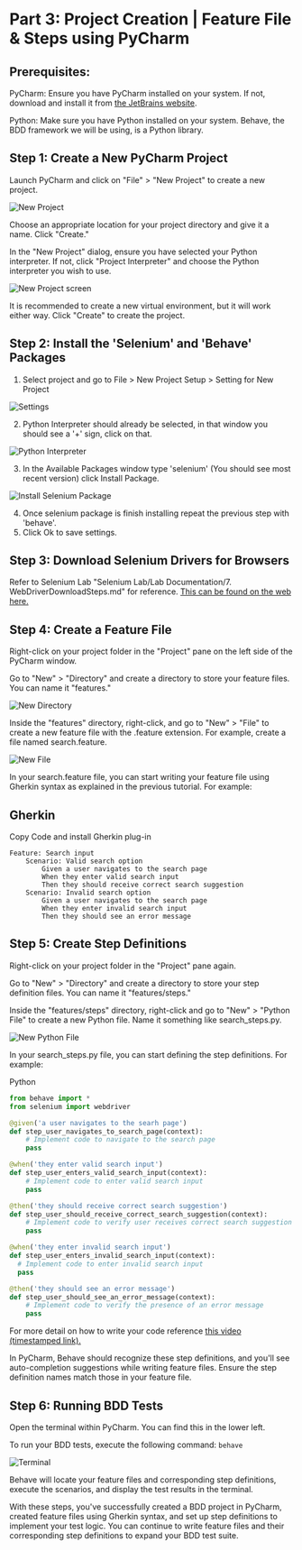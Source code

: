 # Part 3: Project Creation | Feature File & Steps using PyCharm

## Prerequisites:
PyCharm: Ensure you have PyCharm installed on your system. 
If not, download and install it from [the JetBrains website](https://www.jetbrains.com/pycharm/download/?section=windows).

Python: Make sure you have Python installed on your system. 
Behave, the BDD framework we will be using, is a Python library.

## Step 1: Create a New PyCharm Project
Launch PyCharm and click on "File" > "New Project" to create a new project. 

![New Project](https://imgur.com/0S1Cznq.png)

Choose an appropriate location for your project directory and give it a name. 
Click "Create."

In the "New Project" dialog, ensure you have selected your Python interpreter. 
If not, click "Project Interpreter" and choose the Python interpreter you wish to use.

![New Project screen](https://i.imgur.com/dNRRMNF.png)


It is recommended to create a new virtual environment, but it will work either way.
Click "Create" to create the project.

## Step 2: Install the 'Selenium' and 'Behave' Packages
1. Select project and go to File > New Project Setup > Setting for New Project

![Settings](https://imgur.com/RNhtuOd.png)

2. Python Interpreter should already be selected, in that window you should see a '+' sign, click on that.

![Python Interpreter](https://imgur.com/vWpeVQB.png)

3. In the Available Packages window type 'selenium' (You should see most recent version) click Install Package.

![Install Selenium Package](https://imgur.com/1AadZZb.png)

4. Once selenium package is finish installing repeat the previous step with 'behave'.
5. Click Ok to save settings.

## Step 3: Download Selenium Drivers for Browsers
Refer to Selenium Lab "Selenium Lab/Lab Documentation/7. WebDriverDownloadSteps.md" for reference. 
[This can be found on the web here.](https://github.com/Volatar/Group7-repo-projects/blob/bdd/Selenium%20Lab/Lab%20Documentation/7.%20WebDriverDownloadSteps.md)

## Step 4: Create a Feature File
Right-click on your project folder in the "Project" pane on the left side of the PyCharm window.

Go to "New" > "Directory" and create a directory to store your feature files. 
You can name it "features."

![New Directory](https://imgur.com/57PkaGx.png)

Inside the "features" directory, right-click, and go to "New" > "File" to create a new feature file with the .feature extension. 
For example, create a file named search.feature.

![New File](https://imgur.com/BNb9VUv.png)

In your search.feature file, you can start writing your feature file using Gherkin syntax as explained in the previous tutorial. 
For example:

## Gherkin
Copy Code and install Gherkin plug-in

    Feature: Search input
        Scenario: Valid search option
            Given a user navigates to the search page
            When they enter valid search input
            Then they should receive correct search suggestion
        Scenario: Invalid search option
            Given a user navigates to the search page
            When they enter invalid search input
            Then they should see an error message

## Step 5: Create Step Definitions
Right-click on your project folder in the "Project" pane again.

Go to "New" > "Directory" and create a directory to store your step definition files. 
You can name it "features/steps."

Inside the "features/steps" directory, right-click and go to "New" > "Python File" to create a new Python file. 
Name it something like search_steps.py.

![New Python File](https://imgur.com/CF2HheH.png)

In your search_steps.py file, you can start defining the step definitions. 
For example:

Python

```py
from behave import *
from selenium import webdriver

@given('a user navigates to the searh page')
def step_user_navigates_to_search_page(context):
    # Implement code to navigate to the search page
    pass

@when('they enter valid search input')
def step_user_enters_valid_search_input(context):
    # Implement code to enter valid search input
    pass

@then('they should receive correct search suggestion')
def step_user_should_receive_correct_search_suggestion(context):
    # Implement code to verify user receives correct search suggestion
    pass

@when('they enter invalid search input')
def step_user_enters_invalid_search_input(context):
  # Implement code to enter invalid search input
  pass

@then('they should see an error message')
def step_user_should_see_an_error_message(context):
    # Implement code to verify the presence of an error message
    pass
```
For more detail on how to write your code reference [this video (timestamped link).](https://youtu.be/pXF2uIkeCRY?si=yGoMspJ2p8EbOKSy&t=680)


In PyCharm, Behave should recognize these step definitions, and you'll see auto-completion suggestions while writing feature files. 
Ensure the step definition names match those in your feature file.

## Step 6: Running BDD Tests
Open the terminal within PyCharm. 
You can find this in the lower left.

To run your BDD tests, execute the following command: `behave`

![Terminal](https://imgur.com/HjZLOk4.png)

Behave will locate your feature files and corresponding step definitions, execute the scenarios, and display the test results in the terminal.

With these steps, you've successfully created a BDD project in PyCharm, created feature files using Gherkin syntax, and set up step definitions to implement your test logic. 
You can continue to write feature files and their corresponding step definitions to expand your BDD test suite.
